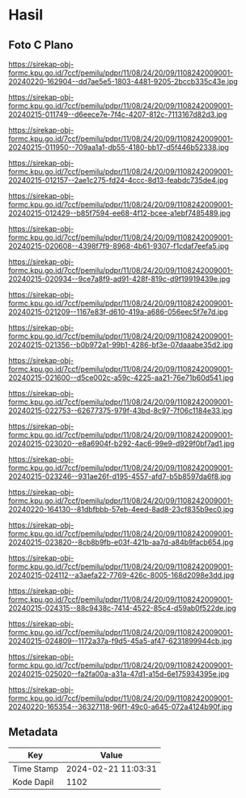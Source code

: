 # Hasil

## Foto C Plano

https://sirekap-obj-formc.kpu.go.id/7ccf/pemilu/pdpr/11/08/24/20/09/1108242009001-20240220-162904--dd7ae5e5-1803-4481-9205-2bccb335c43e.jpg

https://sirekap-obj-formc.kpu.go.id/7ccf/pemilu/pdpr/11/08/24/20/09/1108242009001-20240215-011749--d6eece7e-7f4c-4207-812c-7113167d82d3.jpg

https://sirekap-obj-formc.kpu.go.id/7ccf/pemilu/pdpr/11/08/24/20/09/1108242009001-20240215-011950--709aa1a1-db55-4180-bb17-d5f446b52338.jpg

https://sirekap-obj-formc.kpu.go.id/7ccf/pemilu/pdpr/11/08/24/20/09/1108242009001-20240215-012157--2ae1c275-fd24-4ccc-8d13-feabdc735de4.jpg

https://sirekap-obj-formc.kpu.go.id/7ccf/pemilu/pdpr/11/08/24/20/09/1108242009001-20240215-012429--b85f7594-ee68-4f12-bcee-a1ebf7485489.jpg

https://sirekap-obj-formc.kpu.go.id/7ccf/pemilu/pdpr/11/08/24/20/09/1108242009001-20240215-020608--4398f7f9-8968-4b61-9307-f1cdaf7eefa5.jpg

https://sirekap-obj-formc.kpu.go.id/7ccf/pemilu/pdpr/11/08/24/20/09/1108242009001-20240215-020934--9ce7a8f9-ad91-428f-819c-d9f19919439e.jpg

https://sirekap-obj-formc.kpu.go.id/7ccf/pemilu/pdpr/11/08/24/20/09/1108242009001-20240215-021209--1167e83f-d610-419a-a686-056eec5f7e7d.jpg

https://sirekap-obj-formc.kpu.go.id/7ccf/pemilu/pdpr/11/08/24/20/09/1108242009001-20240215-021356--b0b972a1-99b1-4286-bf3e-07daaabe35d2.jpg

https://sirekap-obj-formc.kpu.go.id/7ccf/pemilu/pdpr/11/08/24/20/09/1108242009001-20240215-021600--d5ce002c-a59c-4225-aa21-76e71b60d541.jpg

https://sirekap-obj-formc.kpu.go.id/7ccf/pemilu/pdpr/11/08/24/20/09/1108242009001-20240215-022753--62677375-979f-43bd-8c97-7f06c1184e33.jpg

https://sirekap-obj-formc.kpu.go.id/7ccf/pemilu/pdpr/11/08/24/20/09/1108242009001-20240215-023020--e8a6904f-b292-4ac6-99e9-d929f0bf7ad1.jpg

https://sirekap-obj-formc.kpu.go.id/7ccf/pemilu/pdpr/11/08/24/20/09/1108242009001-20240215-023246--931ae26f-d195-4557-afd7-b5b8597da6f8.jpg

https://sirekap-obj-formc.kpu.go.id/7ccf/pemilu/pdpr/11/08/24/20/09/1108242009001-20240220-164130--81dbfbbb-57eb-4eed-8ad8-23cf835b9ec0.jpg

https://sirekap-obj-formc.kpu.go.id/7ccf/pemilu/pdpr/11/08/24/20/09/1108242009001-20240215-023820--8cb8b9fb-e03f-421b-aa7d-a84b9facb654.jpg

https://sirekap-obj-formc.kpu.go.id/7ccf/pemilu/pdpr/11/08/24/20/09/1108242009001-20240215-024112--a3aefa22-7769-426c-8005-168d2098e3dd.jpg

https://sirekap-obj-formc.kpu.go.id/7ccf/pemilu/pdpr/11/08/24/20/09/1108242009001-20240215-024315--88c9438c-7414-4522-85c4-d59ab0f522de.jpg

https://sirekap-obj-formc.kpu.go.id/7ccf/pemilu/pdpr/11/08/24/20/09/1108242009001-20240215-024809--1172a37a-f9d5-45a5-af47-6231899944cb.jpg

https://sirekap-obj-formc.kpu.go.id/7ccf/pemilu/pdpr/11/08/24/20/09/1108242009001-20240215-025020--fa2fa00a-a31a-47d1-a15d-6e175934395e.jpg

https://sirekap-obj-formc.kpu.go.id/7ccf/pemilu/pdpr/11/08/24/20/09/1108242009001-20240220-165354--36327118-96f1-49c0-a645-072a4124b90f.jpg


## Metadata

| Key        | Value               |
| ---------- | ------------------- |
| Time Stamp | 2024-02-21 11:03:31 |
| Kode Dapil | 1102                |



